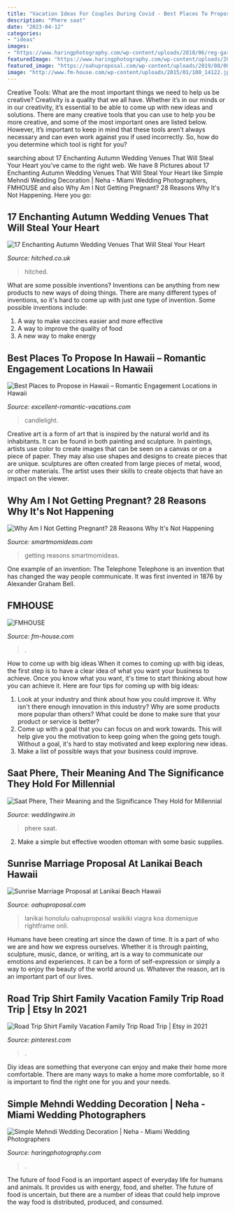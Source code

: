 ```yaml
---
title: "Vacation Ideas For Couples During Covid - Best Places To Propose In Hawaii – Romantic Engagement Locations In Hawaii"
description: "Phere saat"
date: "2023-04-12"
categories:
- "ideas"
images:
- "https://www.haringphotography.com/wp-content/uploads/2018/06/reg-garlant-mehndi-decoration-indian-wedding-2.jpg"
featuredImage: "https://www.haringphotography.com/wp-content/uploads/2018/06/reg-garlant-mehndi-decoration-indian-wedding-2.jpg"
featured_image: "https://oahuproposal.com/wp-content/uploads/2019/08/005_Sunrise-Marriage-Proposal-at-Lanikai-Beach-Hawaii.jpg"
image: "http://www.fm-house.com/wp-content/uploads/2015/01/100_14122.jpg"
---
```



Creative Tools: What are the most important things we need to help us be creative?
Creativity is a quality that we all have. Whether it’s in our minds or in our creativity, it’s essential to be able to come up with new ideas and solutions. There are many creative tools that you can use to help you be more creative, and some of the most important ones are listed below. However, it’s important to keep in mind that these tools aren’t always necessary and can even work against you if used incorrectly. So, how do you determine which tool is right for you?

	

		
searching about 17 Enchanting Autumn Wedding Venues That Will Steal Your Heart you've came to the right web. We have 8 Pictures about 17 Enchanting Autumn Wedding Venues That Will Steal Your Heart like Simple Mehndi Wedding Decoration | Neha - Miami Wedding Photographers, FMHOUSE and also Why Am I Not Getting Pregnant? 28 Reasons Why It&#039;s Not Happening. Here you go:
		
    
## 17 Enchanting Autumn Wedding Venues That Will Steal Your Heart

<img loading=lazy src="https://cdn0.hitched.co.uk/articles/images/5/5/0/4/img_24055/t20_1000_1000_scaled_1802396_dewsall-cour-20160805061625404-d3e1acf.jpg" onerror="this.onerror=null;this.src='https://tse1.mm.bing.net/th?id=OIP.eeawk4TixMpyD_CRX3X65gHaFj&amp;pid=15.1';" alt="17 Enchanting Autumn Wedding Venues That Will Steal Your Heart">

_Source: hitched.co.uk_

>hitched. 

	

What are some possible inventions?
Inventions can be anything from new products to new ways of doing things. There are many different types of inventions, so it's hard to come up with just one type of invention. Some possible inventions include:
1. A way to make vaccines easier and more effective
2. A way to improve the quality of food
3. A new way to make energy

    
## Best Places To Propose In Hawaii – Romantic Engagement Locations In Hawaii

<img loading=lazy src="https://www.excellent-romantic-vacations.com/images/romantic-hawaii-dinner-proposal.jpg" onerror="this.onerror=null;this.src='https://tse3.mm.bing.net/th?id=OIP.XAnVfKZ4aSTa8SrMk4ix6gHaD3&amp;pid=15.1';" alt="Best Places to Propose in Hawaii – Romantic Engagement Locations in Hawaii">

_Source: excellent-romantic-vacations.com_

>candlelight. 

	

Creative art is a form of art that is inspired by the natural world and its inhabitants. It can be found in both painting and sculpture. In paintings, artists use color to create images that can be seen on a canvas or on a piece of paper. They may also use shapes and designs to create pieces that are unique. sculptures are often created from large pieces of metal, wood, or other materials. The artist uses their skills to create objects that have an impact on the viewer.

    
## Why Am I Not Getting Pregnant? 28 Reasons Why It&#039;s Not Happening

<img loading=lazy src="https://www.smartmomideas.com/wp-content/uploads/2019/10/resons-not-getting-pregnant.jpg" onerror="this.onerror=null;this.src='https://tse2.mm.bing.net/th?id=OIP.Pu4Ev9dFhJwtOSYrRx-ygAHaLH&amp;pid=15.1';" alt="Why Am I Not Getting Pregnant? 28 Reasons Why It&#039;s Not Happening">

_Source: smartmomideas.com_

>getting reasons smartmomideas. 

	

One example of an invention: The Telephone
Telephone is an invention that has changed the way people communicate. It was first invented in 1876 by Alexander Graham Bell.

    
## FMHOUSE

<img loading=lazy src="http://www.fm-house.com/wp-content/uploads/2015/01/100_14122.jpg" onerror="this.onerror=null;this.src='https://tse1.mm.bing.net/th?id=OIP.GotYcshoDZrp1OeVISYPeAHaFj&amp;pid=15.1';" alt="FMHOUSE">

_Source: fm-house.com_

>. 

	

How to come up with big ideas
When it comes to coming up with big ideas, the first step is to have a clear idea of what you want your business to achieve. Once you know what you want, it's time to start thinking about how you can achieve it. Here are four tips for coming up with big ideas: 
1. Look at your industry and think about how you could improve it. Why isn't there enough innovation in this industry? Why are some products more popular than others? What could be done to make sure that your product or service is better?
2. Come up with a goal that you can focus on and work towards. This will help give you the motivation to keep going when the going gets tough. Without a goal, it's hard to stay motivated and keep exploring new ideas. 
3. Make a list of possible ways that your business could improve.

    
## Saat Phere, Their Meaning And The Significance They Hold For Millennial

<img loading=lazy src="https://cdn0.weddingwire.in/articles/images/5/7/8/4/img_4875/t20_lead-saat-phere-weddingnama.jpg" onerror="this.onerror=null;this.src='https://tse4.mm.bing.net/th?id=OIP.gVHfM1-7xB2a9BY8Crj5lgHaFj&amp;pid=15.1';" alt="Saat Phere, Their Meaning and the Significance They Hold for Millennial">

_Source: weddingwire.in_

>phere saat. 

	

2. Make a simple but effective wooden ottoman with some basic supplies.

    
## Sunrise Marriage Proposal At Lanikai Beach Hawaii

<img loading=lazy src="https://oahuproposal.com/wp-content/uploads/2019/08/005_Sunrise-Marriage-Proposal-at-Lanikai-Beach-Hawaii.jpg" onerror="this.onerror=null;this.src='https://tse1.mm.bing.net/th?id=OIP.rL2A5uevAX4ps3Qz8aC1qwHaE8&amp;pid=15.1';" alt="Sunrise Marriage Proposal at Lanikai Beach Hawaii">

_Source: oahuproposal.com_

>lanikai honolulu oahuproposal waikiki viagra koa domenique rightframe onli. 

	

Humans have been creating art since the dawn of time. It is a part of who we are and how we express ourselves. Whether it is through painting, sculpture, music, dance, or writing, art is a way to communicate our emotions and experiences. It can be a form of self-expression or simply a way to enjoy the beauty of the world around us. Whatever the reason, art is an important part of our lives.

    
## Road Trip Shirt Family Vacation Family Trip Road Trip | Etsy In 2021

<img loading=lazy src="https://i.pinimg.com/736x/fe/af/60/feaf602c4dd2bca204d2dc0e65808f41.jpg" onerror="this.onerror=null;this.src='https://tse4.mm.bing.net/th?id=OIP.ivSw2Gq0fwSIvuUagMt7DgHaFG&amp;pid=15.1';" alt="Road Trip Shirt Family Vacation Family Trip Road Trip | Etsy in 2021">

_Source: pinterest.com_

>. 

	

Diy ideas are something that everyone can enjoy and make their home more comfortable. There are many ways to make a home more comfortable, so it is important to find the right one for you and your needs.

    
## Simple Mehndi Wedding Decoration | Neha - Miami Wedding Photographers

<img loading=lazy src="https://www.haringphotography.com/wp-content/uploads/2018/06/reg-garlant-mehndi-decoration-indian-wedding-2.jpg" onerror="this.onerror=null;this.src='https://tse3.mm.bing.net/th?id=OIP.amT2iOMmYFkHUVSivibH3gHaLI&amp;pid=15.1';" alt="Simple Mehndi Wedding Decoration | Neha - Miami Wedding Photographers">

_Source: haringphotography.com_

>. 

	

The future of food
Food is an important aspect of everyday life for humans and animals. It provides us with energy, food, and shelter. The future of food is uncertain, but there are a number of ideas that could help improve the way food is distributed, produced, and consumed.

